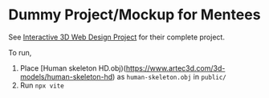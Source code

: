 # Dummy Project/Mockup for Mentees

See [Interactive 3D Web Design Project](https://github.com/19ec94/interactive-3d-web-design) for their complete project.

To run, 
1. Place [Human skeleton HD.obj)(https://www.artec3d.com/3d-models/human-skeleton-hd) as `human-skeleton.obj` in `public/`
2. Run `npx vite` 
